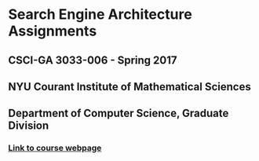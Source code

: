 # Search Engine Architecture Assignments
## CSCI-GA 3033-006 - Spring 2017
## NYU Courant Institute of Mathematical Sciences
## Department of Computer Science, Graduate Division

### [Link to course webpage](http://cs.nyu.edu/courses/spring17/CSCI-GA.3033-006/index.html)
